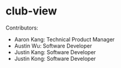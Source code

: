 # club-view

Contributors:
- Aaron Kang: Technical Product Manager
- Austin Wu: Software Developer
- Justin Kang: Software Developer
- Justin Kong: Software Developer